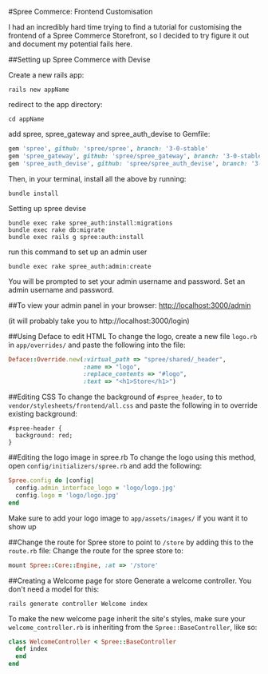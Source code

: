 #Spree Commerce: Frontend Customisation

I had an incredibly hard time trying to find a tutorial for customising the frontend of a Spree Commerce Storefront, so I decided to try figure it out and document my potential fails here.


##Setting up Spree Commerce with Devise

Create a new rails app:
```
rails new appName
```

redirect to the app directory:
```
cd appName
```
add spree, spree_gateway and spree_auth_devise to Gemfile:
```ruby
gem 'spree', github: 'spree/spree', branch: '3-0-stable'
gem 'spree_gateway', github: 'spree/spree_gateway', branch: '3-0-stable'
gem 'spree_auth_devise', github: 'spree/spree_auth_devise', branch: '3-0-stable'
```

Then, in your terminal, install all the above by running:
```
bundle install
```

Setting up spree devise
```
bundle exec rake spree_auth:install:migrations
bundle exec rake db:migrate
bundle exec rails g spree:auth:install
```

run this command to set up an admin user
```
bundle exec rake spree_auth:admin:create
```

You will be prompted to set your admin username and password. Set an admin username and password.

##To view your admin panel in your browser:
[http://localhost:3000/admin](http://localhost:3000/admin)

(it will probably take you to http://localhost:3000/login)

##Using Deface to edit HTML
To change the logo, create a new file `logo.rb` in `app/overrides/` and paste the following into the file:

```ruby
Deface::Override.new(:virtual_path => "spree/shared/_header", 
                     :name => "logo", 
                     :replace_contents => "#logo", 
                     :text => "<h1>Store</h1>")
```

##Editing CSS
To change the background of `#spree_header`, to to `vendor/stylesheets/frontend/all.css` and paste the following in to override existing background:
```
#spree-header {
  background: red;
}
```

##Editing the logo image in spree.rb
To change the logo using this method, open `config/initializers/spree.rb` and add the following:
```ruby
Spree.config do |config|
  config.admin_interface_logo = 'logo/logo.jpg'
  config.logo = 'logo/logo.jpg'
end
```
Make sure to add your logo image to `app/assets/images/` if you want it to show up

##Change the route for Spree store to point to `/store` by adding this to the `route.rb` file:
Change the route for the spree store to:
```ruby
mount Spree::Core::Engine, :at => '/store'
```

##Creating a Welcome page for store
Generate a welcome controller. You don't need a model for this:
```
rails generate controller Welcome index
```

To make the new welcome page inherit the site's styles, make sure your `welcome_controller.rb` is inheriting from the `Spree::BaseController`, like so:
```ruby
class WelcomeController < Spree::BaseController
  def index
  end
end
```
